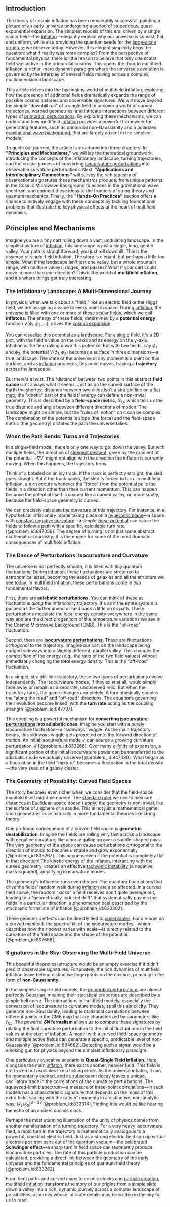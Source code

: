 ## Introduction
The theory of cosmic inflation has been remarkably successful, painting a picture of an early universe undergoing a period of stupendous, quasi-exponential expansion. The simplest models of this era, driven by a single scalar field—the [inflaton](@article_id:161669)—elegantly explain why our universe is so vast, flat, and uniform, while also providing the quantum seeds for the [large-scale structure](@article_id:158496) we observe today. However, this elegant simplicity begs the question: what if reality was more complex? From the perspective of fundamental physics, there is little reason to believe that only one scalar field was active in the primordial cosmos. This opens the door to multifield inflation, a richer, more dynamic paradigm where the universe's evolution is governed by the interplay of several fields moving across a complex, multidimensional landscape.

This article delves into the fascinating world of multifield inflation, exploring how the presence of additional fields dramatically expands the range of possible cosmic histories and observable signatures. We will move beyond the simple "downhill roll" of a single field to uncover a world of curved trajectories, warped geometries, and intricate interactions between different types of [primordial perturbations](@article_id:159559). By exploring these mechanisms, we can understand how multifield [inflation](@article_id:160710) provides a powerful framework for generating features, such as primordial non-Gaussianity and a polarized [gravitational wave background](@article_id:634702), that are largely absent in the simplest models.

To guide our journey, the article is structured into three chapters. In **"Principles and Mechanisms,"** we will lay the theoretical groundwork, introducing the concepts of the inflationary landscape, turning trajectories, and the crucial process of converting [isocurvature perturbations](@article_id:157436) into observable curvature perturbations. Next, **"Applications and Interdisciplinary Connections"** will survey the rich tapestry of observational signatures these mechanisms produce, from unique patterns in the Cosmic Microwave Background to echoes in the gravitational wave spectrum, and connect these ideas to the frontiers of string theory and quantum mechanics. Finally, the **"Hands-On Practices"** section offers a chance to actively engage with these concepts by tackling foundational problems that illustrate the key physical effects at the heart of multifield dynamics.

## Principles and Mechanisms

Imagine you are a tiny cart rolling down a vast, undulating landscape. In the simplest picture of [inflation](@article_id:160710), this landscape is just a single, long, gentle valley. Your path is straightforward; you just roll downhill. This is the essence of single-field inflation. The story is elegant, but perhaps a little too simple. What if the landscape isn't just one valley, but a whole mountain range, with multiple valleys, ridges, and passes? What if your cart could move in more than one direction? This is the world of **multifield inflation**, and it's where things get truly interesting.

### The Inflationary Landscape: A Multi-Dimensional Journey

In physics, when we talk about a "field," like an electric field or the Higgs field, we are assigning a value to every point in space. During [inflation](@article_id:160710), the universe is filled with one or more of these scalar fields, which we call **inflatons**. The energy of these fields, determined by a **potential energy** function $V(\phi_1, \phi_2, \dots)$, drives the [cosmic expansion](@article_id:160508).

You can visualize this potential as a landscape. For a single field, it's a 2D plot, with the field's value on the x-axis and its energy on the y-axis. Inflation is the field rolling down this potential. But with two fields, say $\phi_1$ and $\phi_2$, the potential $V(\phi_1, \phi_2)$ becomes a surface in three dimensions—a true landscape. The state of the universe at any moment is a point on this surface, and as [inflation](@article_id:160710) proceeds, this point moves, tracing a **trajectory** across the landscape.

But there's a twist. The "distance" between two points in this abstract **field space** isn't always what it seems. Just as on the curved surface of the Earth the shortest distance between two cities isn't a straight line on a [flat map](@article_id:185690), the "kinetic" part of the fields' energy can define a non-trivial geometry. This is described by a **field-space metric**, $G_{IJ}$, which tells us the true distance and angle between different directions of motion. The landscape might be simple, but the "rules of motion" on it can be complex. The combination of the potential's slope (the force) and the field-space metric (the geometry) dictates the path the universe takes.

### When the Path Bends: Turns and Trajectories

In a single-field model, there's only one way to go: down the valley. But with multiple fields, the direction of [steepest descent](@article_id:141364), given by the gradient of the potential, $-\nabla V$, might not align with the direction the inflaton is currently moving. When this happens, the trajectory *turns*.

Think of a bobsled on an icy track. If the track is perfectly straight, the sled goes straight. But if the track banks, the sled is forced to turn. In multifield [inflation](@article_id:160710), a turn occurs whenever the "force" from the potential pulls the fields in a direction other than their current momentum. This can happen because the potential itself is shaped like a curved valley, or, more subtly, because the field-space geometry is curved.

We can precisely calculate the curvature of this trajectory. For instance, in a hypothetical inflationary model taking place on a [hyperbolic plane](@article_id:261222)—a space with [constant negative curvature](@article_id:269298)—a simple [linear potential](@article_id:160366) can cause the fields to follow a path with a specific, calculable turn rate [@problem_id:847059]. The degree of turning is not just some abstract mathematical curiosity; it is the engine for some of the most dramatic consequences of multifield inflation.

### The Dance of Perturbations: Isocurvature and Curvature

The universe is not perfectly smooth; it is filled with tiny quantum fluctuations. During [inflation](@article_id:160710), these fluctuations are stretched to astronomical sizes, becoming the seeds of galaxies and all the structure we see today. In multifield [inflation](@article_id:160710), these perturbations come in two fundamental flavors.

First, there are **[adiabatic perturbations](@article_id:158975)**. You can think of these as fluctuations *along* the inflationary trajectory. It's as if the entire system is pushed a little farther ahead or held back a little on its path. These perturbations modulate the local energy density everywhere in the same way and are the direct progenitors of the temperature variations we see in the Cosmic Microwave Background (CMB). This is the "on-road" fluctuation.

Second, there are **[isocurvature perturbations](@article_id:157436)**. These are fluctuations *orthogonal* to the trajectory. Imagine our cart on the landscape being nudged sideways into a slightly different, parallel valley. This changes the *composition* of the energy (e.g., the ratio of the two field values) without immediately changing the *total* energy density. This is the "off-road" fluctuation.

In a simple, straight-line trajectory, these two types of perturbations evolve independently. The isocurvature modes, if they exist at all, would simply fade away or remain as a separate, unobserved relic. But when the trajectory turns, the game changes completely. A turn physically couples the "along the road" and "off-road" directions. The equations governing their evolution become linked, with the **turn rate** acting as the coupling strength [@problem_id:847797].

This coupling is a powerful mechanism for **converting [isocurvature perturbations](@article_id:157436) into adiabatic ones**. Imagine you start with a purely isocurvature fluctuation—a "sideways" wiggle. As the main trajectory bends, this sideways wiggle gets projected onto the forward direction of motion. An initial isocurvature mode $\mathcal{S}$ can source a growing curvature perturbation $\mathcal{R}$ [@problem_id:833268]. Over many [e-folds](@article_id:157982) of expansion, a significant portion of the initial isocurvature power can be transferred to the adiabatic mode we actually observe [@problem_id:847080]. What began as a fluctuation in the field "mixture" becomes a fluctuation in the total density—the very seed of a galaxy cluster.

### The Geometry of Possibility: Curved Field Spaces

The story becomes even richer when we consider that the field-space manifold itself might be curved. The [standard ruler](@article_id:157361) we use to measure distances in Euclidean space doesn't apply; the geometry is non-trivial, like the surface of a sphere or a saddle. This is not just a mathematical game; such geometries arise naturally in more fundamental theories like string theory.

One profound consequence of a curved field space is **geometric destabilization**. Imagine the fields are rolling very fast across a landscape with negative curvature, like a horse galloping over a saddle-shaped pass. The very geometry of the space can cause perturbations orthogonal to the direction of motion to become unstable and grow exponentially [@problem_id:833267]. This happens even if the potential is completely flat in that direction! The kinetic energy of the inflaton, interacting with the curved geometry, creates an effective [tachyonic instability](@article_id:188075) (a negative mass-squared), amplifying isocurvature modes.

The geometry's influence runs even deeper. The quantum fluctuations that drive the fields' random walk during [inflation](@article_id:160710) are also affected. In a curved field space, the random "kicks" a field receives don't quite average out, leading to a "geometrically-induced drift" that systematically pushes the fields in a particular direction, a phenomenon best described by the stochastic formalism of inflation [@problem_id:833302].

These geometric effects can be directly tied to [observables](@article_id:266639). For a model on a curved manifold, the spectral tilt of the isocurvature modes—which describes how their power varies with scale—is directly related to the curvature of the field space and the shape of the potential [@problem_id:807668].

### Signatures in the Sky: Observing the Multi-Field Universe

This beautiful theoretical structure would be an empty exercise if it didn't predict observable signatures. Fortunately, the rich dynamics of multifield inflation leave behind distinctive fingerprints on the cosmos, primarily in the form of **non-Gaussianity**.

In the simplest single-field models, the [primordial perturbations](@article_id:159559) are almost perfectly Gaussian, meaning their statistical properties are described by a simple bell curve. The interactions in multifield models, especially the conversion of isocurvature to curvature modes, spoil this simplicity. They generate non-Gaussianity, leading to statistical correlations between different points in the CMB map that are characterized by parameters like $f_{NL}$. The powerful **$\delta N$ formalism** allows us to compute these signatures by relating the final curvature perturbation to the initial fluctuations in the field values at the start of [inflation](@article_id:160710). A model with a curved field-space geometry and multiple active fields can generate a specific, predictable level of non-Gaussianity [@problem_id:884682]. Detecting such a signal would be a smoking gun for physics beyond the simplest inflationary paradigm.

One particularly evocative scenario is **Quasi-Single Field Inflation**. Here, alongside the main [inflaton](@article_id:161669), there exists another, heavier field. This field is not frozen but oscillates like a ticking clock. As the universe inflates, it can be momentarily excited, and its subsequent decay leaves a unique, oscillatory trace in the correlations of the curvature perturbations. The squeezed-limit bispectrum—a measure of three-point correlations—in such models has a characteristic signature that depends on the mass of this extra field, scaling with the ratio of momenta in a distinctive, non-analytic way, $(k_L/k_S)^{3-2\nu}$ [@problem_id:833314]. Finding this would be like hearing the echo of an ancient cosmic clock.

Perhaps the most stunning illustration of the unity of physics comes from another manifestation of a turning trajectory. For a very heavy isocurvature field, a rapid turn in the trajectory is mathematically analogous to a powerful, constant electric field. Just as a strong electric field can rip virtual electron-positron pairs out of the [quantum vacuum](@article_id:155087)—the celebrated **Schwinger effect**—a sharp turn in field space can resonantly produce isocurvature particles. The rate of this particle production can be calculated, providing a direct link between the geometry of the early universe and the fundamental principles of quantum field theory [@problem_id:833262].

From bent paths and curved maps to cosmic clocks and [particle creation](@article_id:158261), multifield [inflation](@article_id:160710) transforms the story of our origins from a simple slide down a valley into a rich, dynamic journey across a complex landscape of possibilities, a journey whose intricate details may be written in the sky for us to read.